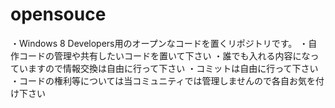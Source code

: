 opensouce
=========
・Windows 8 Developers用のオープンなコードを置くリポジトリです。
・自作コードの管理や共有したいコードを置いて下さい
・誰でも入れる内容になっていますので情報交換は自由に行って下さい
・コミットは自由に行って下さい
・コードの権利等については当コミュニティでは管理しませんので各自お気を付け下さい
